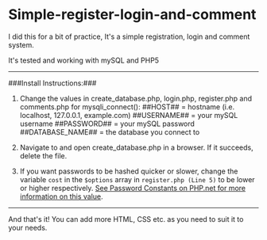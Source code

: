
# Simple-register-login-and-comment #

I did this for a bit of practice, It's a simple registration, login and comment system.

It's tested and working with mySQL and PHP5

----------

###Install Instructions:###

1.	Change the values in create_database.php, login.php, register.php and comments.php for mysqli_connect():
	\##HOST##			= hostname (i.e. localhost, 127.0.0.1, example.com)
	\##USERNAME##		= your mySQL username
	\##PASSWORD##		= your mySQL password
	\##DATABASE_NAME##	= the database you connect to

2.	Navigate to and open create_database.php in a browser. If it succeeds, delete the file.
3.	If you want passwords to be hashed quicker or slower, change the variable `cost` in the `$options` array in `register.php (Line 5)` to be lower or higher respectively. [See Password Constants on PHP.net for more information on this value](http://php.net/manual/en/password.constants.php).

----------

And that's it! You can add more HTML, CSS etc. as you need to suit it to your needs.

